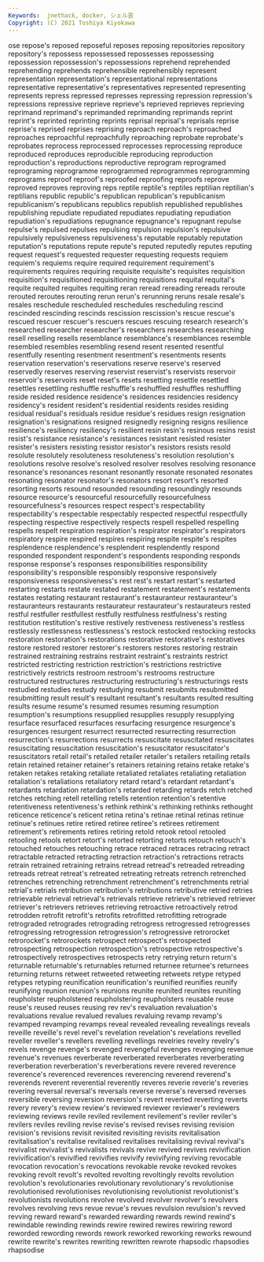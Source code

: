 ```yaml
---
Keywords:  jnethack, docker, シェル芸
Copyright: (C) 2021 Toshiya Kiyokawa
---
```

ose repose's reposed reposeful reposes reposing
repositories repository repository's repossess repossessed repossesses repossessing repossession repossession's repossessions
reprehend reprehended reprehending reprehends reprehensible reprehensibly represent representation representation's representational
representations representative representative's representatives represented representing represents repress repressed represses
repressing repression repression's repressions repressive reprieve reprieve's reprieved reprieves reprieving
reprimand reprimand's reprimanded reprimanding reprimands reprint reprint's reprinted reprinting reprints
reprisal reprisal's reprisals reprise reprise's reprised reprises reprising reproach reproach's
reproached reproaches reproachful reproachfully reproaching reprobate reprobate's reprobates reprocess reprocessed
reprocesses reprocessing reproduce reproduced reproduces reproducible reproducing reproduction reproduction's reproductions
reproductive reprogram reprogramed reprograming reprogramme reprogrammed reprogrammes reprogramming reprograms reproof
reproof's reproofed reproofing reproofs reprove reproved reproves reproving reps reptile
reptile's reptiles reptilian reptilian's reptilians republic republic's republican republican's republicanism
republicanism's republicans republics republish republished republishes republishing repudiate repudiated repudiates
repudiating repudiation repudiation's repudiations repugnance repugnance's repugnant repulse repulse's repulsed
repulses repulsing repulsion repulsion's repulsive repulsively repulsiveness repulsiveness's reputable reputably
reputation reputation's reputations repute repute's reputed reputedly reputes reputing request
request's requested requester requesting requests requiem requiem's requiems require required
requirement requirement's requirements requires requiring requisite requisite's requisites requisition requisition's
requisitioned requisitioning requisitions requital requital's requite requited requites requiting reran
reread rereading rereads reroute rerouted reroutes rerouting rerun rerun's rerunning
reruns resale resale's resales reschedule rescheduled reschedules rescheduling rescind rescinded
rescinding rescinds rescission rescission's rescue rescue's rescued rescuer rescuer's rescuers
rescues rescuing research research's researched researcher researcher's researchers researches researching
resell reselling resells resemblance resemblance's resemblances resemble resembled resembles resembling
resend resent resented resentful resentfully resenting resentment resentment's resentments resents
reservation reservation's reservations reserve reserve's reserved reservedly reserves reserving reservist
reservist's reservists reservoir reservoir's reservoirs reset reset's resets resetting resettle
resettled resettles resettling reshuffle reshuffle's reshuffled reshuffles reshuffling reside resided
residence residence's residences residencies residency residency's resident resident's residential residents
resides residing residual residual's residuals residue residue's residues resign resignation
resignation's resignations resigned resignedly resigning resigns resilience resilience's resiliency resiliency's
resilient resin resin's resinous resins resist resist's resistance resistance's resistances
resistant resisted resister resister's resisters resisting resistor resistor's resistors resists
resold resolute resolutely resoluteness resoluteness's resolution resolution's resolutions resolve resolve's
resolved resolver resolves resolving resonance resonance's resonances resonant resonantly resonate
resonated resonates resonating resonator resonator's resonators resort resort's resorted resorting
resorts resound resounded resounding resoundingly resounds resource resource's resourceful resourcefully
resourcefulness resourcefulness's resources respect respect's respectability respectability's respectable respectably respected
respectful respectfully respecting respective respectively respects respell respelled respelling respells
respelt respiration respiration's respirator respirator's respirators respiratory respire respired respires
respiring respite respite's respites resplendence resplendence's resplendent resplendently respond responded
respondent respondent's respondents responding responds response response's responses responsibilities responsibility
responsibility's responsible responsibly responsive responsively responsiveness responsiveness's rest rest's restart
restart's restarted restarting restarts restate restated restatement restatement's restatements restates
restating restaurant restaurant's restauranteur restauranteur's restauranteurs restaurants restaurateur restaurateur's restaurateurs
rested restful restfuller restfullest restfully restfulness restfulness's resting restitution restitution's
restive restively restiveness restiveness's restless restlessly restlessness restlessness's restock restocked
restocking restocks restoration restoration's restorations restorative restorative's restoratives restore restored
restorer restorer's restorers restores restoring restrain restrained restraining restrains restraint
restraint's restraints restrict restricted restricting restriction restriction's restrictions restrictive restrictively
restricts restroom restroom's restrooms restructure restructured restructures restructuring restructuring's restructurings
rests restudied restudies restudy restudying resubmit resubmits resubmitted resubmitting result
result's resultant resultant's resultants resulted resulting results resume resume's resumed
resumes resuming resumption resumption's resumptions resupplied resupplies resupply resupplying resurface
resurfaced resurfaces resurfacing resurgence resurgence's resurgences resurgent resurrect resurrected resurrecting
resurrection resurrection's resurrections resurrects resuscitate resuscitated resuscitates resuscitating resuscitation resuscitation's
resuscitator resuscitator's resuscitators retail retail's retailed retailer retailer's retailers retailing
retails retain retained retainer retainer's retainers retaining retains retake retake's
retaken retakes retaking retaliate retaliated retaliates retaliating retaliation retaliation's retaliations
retaliatory retard retard's retardant retardant's retardants retardation retardation's retarded retarding
retards retch retched retches retching retell retelling retells retention retention's
retentive retentiveness retentiveness's rethink rethink's rethinking rethinks rethought reticence reticence's
reticent retina retina's retinae retinal retinas retinue retinue's retinues retire
retired retiree retiree's retirees retirement retirement's retirements retires retiring retold
retook retool retooled retooling retools retort retort's retorted retorting retorts
retouch retouch's retouched retouches retouching retrace retraced retraces retracing retract
retractable retracted retracting retraction retraction's retractions retracts retrain retrained retraining
retrains retread retread's retreaded retreading retreads retreat retreat's retreated retreating
retreats retrench retrenched retrenches retrenching retrenchment retrenchment's retrenchments retrial retrial's
retrials retribution retribution's retributions retributive retried retries retrievable retrieval retrieval's
retrievals retrieve retrieve's retrieved retriever retriever's retrievers retrieves retrieving retroactive
retroactively retrod retrodden retrofit retrofit's retrofits retrofitted retrofitting retrograde retrograded
retrogrades retrograding retrogress retrogressed retrogresses retrogressing retrogression retrogression's retrogressive retrorocket
retrorocket's retrorockets retrospect retrospect's retrospected retrospecting retrospection retrospection's retrospective retrospective's
retrospectively retrospectives retrospects retry retrying return return's returnable returnable's returnables
returned returnee returnee's returnees returning returns retweet retweeted retweeting retweets
retype retyped retypes retyping reunification reunification's reunified reunifies reunify reunifying
reunion reunion's reunions reunite reunited reunites reuniting reupholster reupholstered reupholstering
reupholsters reusable reuse reuse's reused reuses reusing rev rev's revaluation
revaluation's revaluations revalue revalued revalues revaluing revamp revamp's revamped revamping
revamps reveal revealed revealing revealings reveals reveille reveille's revel revel's
revelation revelation's revelations revelled reveller reveller's revellers revelling revellings revelries
revelry revelry's revels revenge revenge's revenged revengeful revenges revenging revenue
revenue's revenues reverberate reverberated reverberates reverberating reverberation reverberation's reverberations revere
revered reverence reverence's reverenced reverences reverencing reverend reverend's reverends reverent
reverential reverently reveres reverie reverie's reveries revering reversal reversal's reversals
reverse reverse's reversed reverses reversible reversing reversion reversion's revert reverted
reverting reverts revery revery's review review's reviewed reviewer reviewer's reviewers
reviewing reviews revile reviled revilement revilement's reviler reviler's revilers reviles
reviling revise revise's revised revises revising revision revision's revisions revisit
revisited revisiting revisits revitalisation revitalisation's revitalise revitalised revitalises revitalising revival
revival's revivalist revivalist's revivalists revivals revive revived revives revivification revivification's
revivified revivifies revivify revivifying reviving revocable revocation revocation's revocations revokable
revoke revoked revokes revoking revolt revolt's revolted revolting revoltingly revolts
revolution revolution's revolutionaries revolutionary revolutionary's revolutionise revolutionised revolutionises revolutionising revolutionist
revolutionist's revolutionists revolutions revolve revolved revolver revolver's revolvers revolves revolving
revs revue revue's revues revulsion revulsion's revved revving reward reward's
rewarded rewarding rewards rewind rewind's rewindable rewinding rewinds rewire rewired
rewires rewiring reword reworded rewording rewords rework reworked reworking reworks
rewound rewrite rewrite's rewrites rewriting rewritten rewrote rhapsodic rhapsodies rhapsodise
